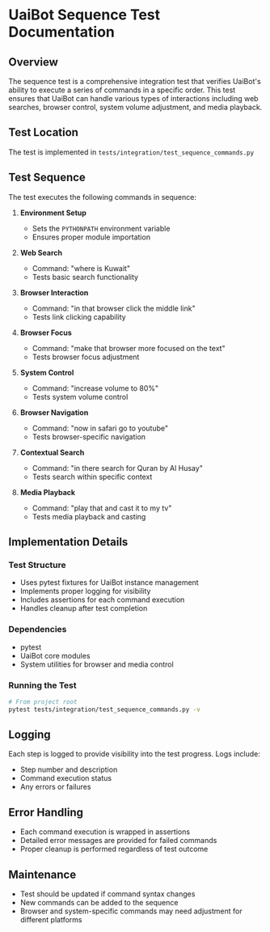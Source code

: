 # UaiBot Sequence Test Documentation

## Overview
The sequence test is a comprehensive integration test that verifies UaiBot's ability to execute a series of commands in a specific order. This test ensures that UaiBot can handle various types of interactions including web searches, browser control, system volume adjustment, and media playback.

## Test Location
The test is implemented in `tests/integration/test_sequence_commands.py`

## Test Sequence
The test executes the following commands in sequence:

1. **Environment Setup**
   - Sets the `PYTHONPATH` environment variable
   - Ensures proper module importation

2. **Web Search**
   - Command: "where is Kuwait"
   - Tests basic search functionality

3. **Browser Interaction**
   - Command: "in that browser click the middle link"
   - Tests link clicking capability

4. **Browser Focus**
   - Command: "make that browser more focused on the text"
   - Tests browser focus adjustment

5. **System Control**
   - Command: "increase volume to 80%"
   - Tests system volume control

6. **Browser Navigation**
   - Command: "now in safari go to youtube"
   - Tests browser-specific navigation

7. **Contextual Search**
   - Command: "in there search for Quran by Al Husay"
   - Tests search within specific context

8. **Media Playback**
   - Command: "play that and cast it to my tv"
   - Tests media playback and casting

## Implementation Details

### Test Structure
- Uses pytest fixtures for UaiBot instance management
- Implements proper logging for visibility
- Includes assertions for each command execution
- Handles cleanup after test completion

### Dependencies
- pytest
- UaiBot core modules
- System utilities for browser and media control

### Running the Test
```bash
# From project root
pytest tests/integration/test_sequence_commands.py -v
```

## Logging
Each step is logged to provide visibility into the test progress. Logs include:
- Step number and description
- Command execution status
- Any errors or failures

## Error Handling
- Each command execution is wrapped in assertions
- Detailed error messages are provided for failed commands
- Proper cleanup is performed regardless of test outcome

## Maintenance
- Test should be updated if command syntax changes
- New commands can be added to the sequence
- Browser and system-specific commands may need adjustment for different platforms 